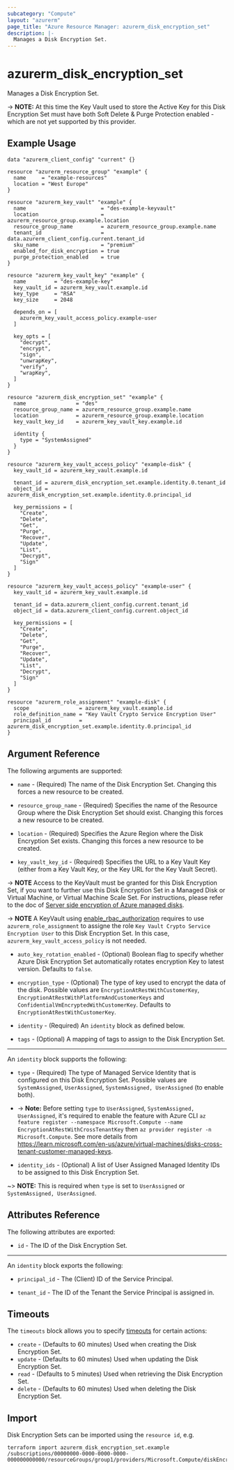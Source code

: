 ```yaml
---
subcategory: "Compute"
layout: "azurerm"
page_title: "Azure Resource Manager: azurerm_disk_encryption_set"
description: |-
  Manages a Disk Encryption Set.
---
```


# azurerm_disk_encryption_set

Manages a Disk Encryption Set.

-> **NOTE:** At this time the Key Vault used to store the Active Key for this Disk Encryption Set must have both Soft Delete & Purge Protection enabled - which are not yet supported by this provider.

## Example Usage

```hcl
data "azurerm_client_config" "current" {}

resource "azurerm_resource_group" "example" {
  name     = "example-resources"
  location = "West Europe"
}

resource "azurerm_key_vault" "example" {
  name                        = "des-example-keyvault"
  location                    = azurerm_resource_group.example.location
  resource_group_name         = azurerm_resource_group.example.name
  tenant_id                   = data.azurerm_client_config.current.tenant_id
  sku_name                    = "premium"
  enabled_for_disk_encryption = true
  purge_protection_enabled    = true
}

resource "azurerm_key_vault_key" "example" {
  name         = "des-example-key"
  key_vault_id = azurerm_key_vault.example.id
  key_type     = "RSA"
  key_size     = 2048

  depends_on = [
    azurerm_key_vault_access_policy.example-user
  ]

  key_opts = [
    "decrypt",
    "encrypt",
    "sign",
    "unwrapKey",
    "verify",
    "wrapKey",
  ]
}

resource "azurerm_disk_encryption_set" "example" {
  name                = "des"
  resource_group_name = azurerm_resource_group.example.name
  location            = azurerm_resource_group.example.location
  key_vault_key_id    = azurerm_key_vault_key.example.id

  identity {
    type = "SystemAssigned"
  }
}

resource "azurerm_key_vault_access_policy" "example-disk" {
  key_vault_id = azurerm_key_vault.example.id

  tenant_id = azurerm_disk_encryption_set.example.identity.0.tenant_id
  object_id = azurerm_disk_encryption_set.example.identity.0.principal_id

  key_permissions = [
    "Create",
    "Delete",
    "Get",
    "Purge",
    "Recover",
    "Update",
    "List",
    "Decrypt",
    "Sign"
  ]
}

resource "azurerm_key_vault_access_policy" "example-user" {
  key_vault_id = azurerm_key_vault.example.id

  tenant_id = data.azurerm_client_config.current.tenant_id
  object_id = data.azurerm_client_config.current.object_id

  key_permissions = [
    "Create",
    "Delete",
    "Get",
    "Purge",
    "Recover",
    "Update",
    "List",
    "Decrypt",
    "Sign"
  ]
}

resource "azurerm_role_assignment" "example-disk" {
  scope                = azurerm_key_vault.example.id
  role_definition_name = "Key Vault Crypto Service Encryption User"
  principal_id         = azurerm_disk_encryption_set.example.identity.0.principal_id
}

```

## Argument Reference

The following arguments are supported:

* `name` - (Required) The name of the Disk Encryption Set. Changing this forces a new resource to be created.

* `resource_group_name` - (Required) Specifies the name of the Resource Group where the Disk Encryption Set should exist. Changing this forces a new resource to be created.

* `location` - (Required) Specifies the Azure Region where the Disk Encryption Set exists. Changing this forces a new resource to be created.

* `key_vault_key_id` - (Required) Specifies the URL to a Key Vault Key (either from a Key Vault Key, or the Key URL for the Key Vault Secret).

-> **NOTE** Access to the KeyVault must be granted for this Disk Encryption Set, if you want to further use this Disk Encryption Set in a Managed Disk or Virtual Machine, or Virtual Machine Scale Set. For instructions, please refer to the doc of [Server side encryption of Azure managed disks](https://docs.microsoft.com/azure/virtual-machines/linux/disk-encryption).

-> **NOTE** A KeyVault using [enable_rbac_authorization](https://registry.terraform.io/providers/hashicorp/azurerm/latest/docs/resources/key_vault#enable_rbac_authorization) requires to use `azurerm_role_assignment` to assigne the role `Key Vault Crypto Service Encryption User` to this Disk Encryption Set.
In this case, `azurerm_key_vault_access_policy` is not needed.

* `auto_key_rotation_enabled` - (Optional) Boolean flag to specify whether Azure Disk Encryption Set automatically rotates encryption Key to latest version. Defaults to `false`.

* `encryption_type` - (Optional) The type of key used to encrypt the data of the disk. Possible values are `EncryptionAtRestWithCustomerKey`, `EncryptionAtRestWithPlatformAndCustomerKeys` and `ConfidentialVmEncryptedWithCustomerKey`. Defaults to `EncryptionAtRestWithCustomerKey`.

* `identity` - (Required) An `identity` block as defined below.

* `tags` - (Optional) A mapping of tags to assign to the Disk Encryption Set.

---

An `identity` block supports the following:

* `type` - (Required) The type of Managed Service Identity that is configured on this Disk Encryption Set.  Possible values are `SystemAssigned`, `UserAssigned`, `SystemAssigned, UserAssigned` (to enable both). 

* -> **Note:** Before setting `type` to `UserAssigned`, `SystemAssigned, UserAssigned`, it's required to enable the feature with Azure CLI `az feature register --namespace Microsoft.Compute --name EncryptionAtRestWithCrossTenantKey` then `az provider register -n Microsoft.Compute`. See more details from https://learn.microsoft.com/en-us/azure/virtual-machines/disks-cross-tenant-customer-managed-keys.

* `identity_ids` - (Optional) A list of User Assigned Managed Identity IDs to be assigned to this Disk Encryption Set.

~> **NOTE:** This is required when `type` is set to `UserAssigned` or `SystemAssigned, UserAssigned`.

## Attributes Reference

The following attributes are exported:

* `id` - The ID of the Disk Encryption Set.

---

An `identity` block exports the following:

* `principal_id` - The (Client) ID of the Service Principal.

* `tenant_id` - The ID of the Tenant the Service Principal is assigned in.

## Timeouts

The `timeouts` block allows you to specify [timeouts](https://www.terraform.io/language/resources/syntax#operation-timeouts) for certain actions:

* `create` - (Defaults to 60 minutes) Used when creating the Disk Encryption Set.
* `update` - (Defaults to 60 minutes) Used when updating the Disk Encryption Set.
* `read` - (Defaults to 5 minutes) Used when retrieving the Disk Encryption Set.
* `delete` - (Defaults to 60 minutes) Used when deleting the Disk Encryption Set.

## Import

Disk Encryption Sets can be imported using the `resource id`, e.g.

```shell
terraform import azurerm_disk_encryption_set.example /subscriptions/00000000-0000-0000-0000-000000000000/resourceGroups/group1/providers/Microsoft.Compute/diskEncryptionSets/encryptionSet1
```
